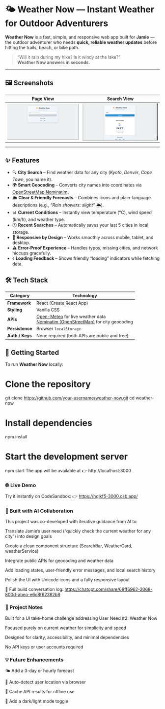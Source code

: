 # 🌤️ Weather Now — Instant Weather for Outdoor Adventurers

**Weather Now** is a fast, simple, and responsive web app built for **Jamie** — the outdoor adventurer who needs **quick, reliable weather updates** before hitting the trails, beach, or bike path.  

> “Will it rain during my hike? Is it windy at the lake?”  
> **Weather Now answers in seconds.**

---

## 🖼️ Screenshots

|  Page View | Search View |
|--------------|--------------|
| ![Page Screenshot](./Page.png) | ![Search Screenshot](./Search.png) |

---

## ✨ Features

- 🔍 **City Search** – Find weather data for any city (*Kyoto*, *Denver*, *Cape Town*, you name it).  
- 🌍 **Smart Geocoding** – Converts city names into coordinates via [OpenStreetMap Nominatim](https://nominatim.org/).  
- 🌦️ **Clear & Friendly Forecasts** – Combines icons and plain-language descriptions (e.g., *“Rain showers: slight”* 🌦️).  
- 📊 **Current Conditions** – Instantly view temperature (°C), wind speed (km/h), and weather type.  
- 🕒 **Recent Searches** – Automatically saves your last 5 cities in local storage.  
- 📱 **Responsive by Design** – Works smoothly across mobile, tablet, and desktop.  
- ⚠️ **Error-Proof Experience** – Handles typos, missing cities, and network hiccups gracefully.  
- 🌀 **Loading Feedback** – Shows friendly “loading” indicators while fetching data.  


## 🛠️ Tech Stack

| Category | Technology |
|-----------|-------------|
| **Framework** | React (Create React App) |
| **Styling** | Vanilla CSS |
| **APIs** | [Open-Meteo](https://open-meteo.com/) for live weather data <br> [Nominatim (OpenStreetMap)](https://nominatim.org/) for city geocoding |
| **Persistence** | Browser `localStorage` |
| **Auth / Keys** | None required (both APIs are public and free) |


## 🚀 Getting Started

To run **Weather Now** locally:

# Clone the repository
git clone https://github.com/your-username/weather-now.git
cd weather-now

# Install dependencies
npm install

# Start the development server
npm start
The app will be available at 👉 http://localhost:3000

### 🌐 Live Demo

Try it instantly on CodeSandbox:
👉 https://hqlkf5-3000.csb.app/

### 🤖 Built with AI Collaboration

This project was co-developed with iterative guidance from AI to:

Translate Jamie’s user need (“quickly check the current weather for any city”) into design goals

Create a clean component structure (SearchBar, WeatherCard, weatherService)

Integrate public APIs for geocoding and weather data

Add loading states, user-friendly error messages, and local search history

Polish the UI with Unicode icons and a fully responsive layout

🔗 Full build conversation log:
https://chatgpt.com/share/68ff6962-2068-800d-abea-e6c8f62382b8

### 📝 Project Notes

Built for a UI take-home challenge addressing User Need #2: Weather Now

Focused purely on current weather for simplicity and speed

Designed for clarity, accessibility, and minimal dependencies

No API keys or user accounts required

### 💡 Future Enhancements

🌤️ Add a 3-day or hourly forecast

📍 Auto-detect user location via browser

💾 Cache API results for offline use

🎨 Add a dark/light mode toggle
